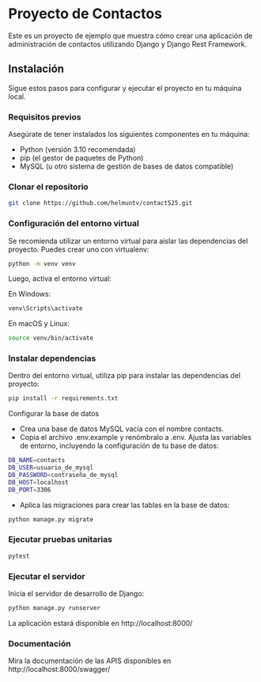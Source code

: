 # Proyecto de Contactos

Este es un proyecto de ejemplo que muestra cómo crear una aplicación de administración de contactos utilizando Django y Django Rest Framework.

## Instalación

Sigue estos pasos para configurar y ejecutar el proyecto en tu máquina local.

### Requisitos previos

Asegúrate de tener instalados los siguientes componentes en tu máquina:

- Python (versión 3.10 recomendada)
- pip (el gestor de paquetes de Python)
- MySQL (u otro sistema de gestión de bases de datos compatible)

### Clonar el repositorio

```bash
git clone https://github.com/helmuntv/contact525.git
```
### Configuración del entorno virtual

Se recomienda utilizar un entorno virtual para aislar las dependencias del proyecto. Puedes crear uno con virtualenv:

```bash
python -m venv venv
```
Luego, activa el entorno virtual:

En Windows:
```bash
venv\Scripts\activate
```

En macOS y Linux:
```bash
source venv/bin/activate
```

### Instalar dependencias

Dentro del entorno virtual, utiliza pip para instalar las dependencias del proyecto:

```bash
pip install -r requirements.txt
```

Configurar la base de datos

- Crea una base de datos MySQL vacía con el nombre contacts.
- Copia el archivo .env.example y renómbralo a .env. Ajusta las variables de entorno, incluyendo la configuración de tu base de datos:

```bash
DB_NAME=contacts
DB_USER=usuario_de_mysql
DB_PASSWORD=contraseña_de_mysql
DB_HOST=localhost
DB_PORT=3306
```
- Aplica las migraciones para crear las tablas en la base de datos:

```bash
python manage.py migrate
```
### Ejecutar pruebas unitarias

```bash
pytest
```

### Ejecutar el servidor

Inicia el servidor de desarrollo de Django:

```bash
python manage.py runserver
```
La aplicación estará disponible en http://localhost:8000/


### Documentación

Mira la documentación de las APIS disponibles en http://localhost:8000/swagger/